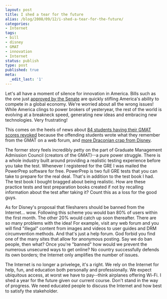 ```yaml
---
layout: post
title: I shed a tear for the future
alias: /blog/2008/09/12/i-shed-a-tear-for-the-future/
categories:
- Internet
tags:
- bill
- disney
- GMAT
- innovation
- Internet
status: publish
type: post
published: true
meta:
  _edit_last: '1'
---
```

Let's all have a moment of silence for innovation in America. Bills such as the one just <a title="Techdirt coverage" href="http://techdirt.com/articles/20080911/1804242241.shtml" target="_blank">approved by the Senate</a> are quickly stifling America's ability to compete in a global economy. We're worried about all the wrong issues! While America clings to power brokers of yesteryear, the rest of the world is evolving at a breakneck speed, generating new ideas and embracing new technologies. Very frustrating!

This comes on the heels of news about <a title="Techdirt coverage" href="http://techdirt.com/articles/20080911/0202322232.shtml" target="_blank">84 students having their GMAT scores revoked</a> because the offending students wrote what they remember from the GMAT on a web forum, and <a title="Techdirt coverage" href="http://techdirt.com/articles/20080911/0352222239.shtml" target="_blank">more Draconian crap from Disney</a>.

The former story feels incredibly petty on the part of Graduate Management Admission Council (creators of the GMAT)--a pure power struggle. There is a whole industry built around providing a realistic testing experience before you take the test. Whenever I registered for the GRE I was mailed the PowerPrep software for free. PowerPrep is two full GRE tests that you can take to prepare for the real deal. That's in addition to the test book I had. The test book I bought bragged about being realistic. How are these practice tests and test preparation books created if not by recalling information about the test after taking it? Count this as a loss for the good guys.

As for Disney's proposal that filesharers should be banned from the Internet... wow. Following this scheme you would ban 80% of users within the first month. The other 20% would catch up soon thereafter. There are so many problems with the idea! For example, visit any web forum and you will find "illegal" content from images and videos to user guides and DRM circumvention methods. And that's just a help forum. God forbid you find one of the many sites that allow for anonymous posting. Say we do ban people, then what? Once you're "banned" how would we prevent the numerous unsecured ways to get online? No country successfully defends its own borders; the Internet only amplifies the number of issues.

The Internet is no longer a privelege, it's a right. We rely on the Internet for help, fun, and education both personally and professionally. We expect ubiquitous access, at worst we have to pay--think airplanes offering Wi-Fi. I shed a year for the future given our current course. Don't stand in the way of progress. We need educated people to discuss the Internet and how best to satisfy the stakeholder.
